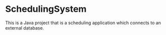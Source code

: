# SchedulingSystem
This is a Java project that is a scheduling application which connects to an external database.
